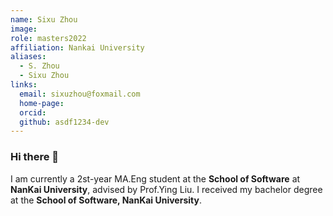 ```yaml
---
name: Sixu Zhou
image: 
role: masters2022
affiliation: Nankai University
aliases:
  - S. Zhou
  - Sixu Zhou
links:
  email: sixuzhou@foxmail.com
  home-page: 
  orcid: 
  github: asdf1234-dev
---
```


### Hi there 👋
I am currently a 2st-year MA.Eng student at the **School of Software** at **NanKai University**, advised by Prof.Ying Liu. I received my bachelor degree at the **School of Software, NanKai University**.
